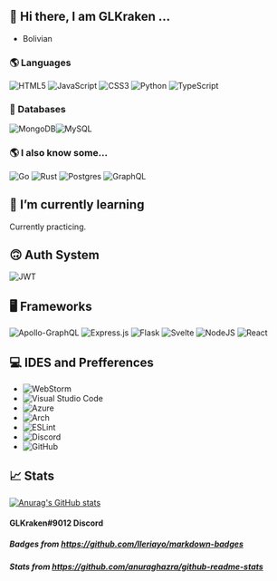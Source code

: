 ## 👋 Hi there, I am GLKraken ...
- Bolivian

### 🌎 Languages
![HTML5](https://img.shields.io/badge/html5-%23E34F26.svg?style=for-the-badge&logo=html5&logoColor=white) ![JavaScript](https://img.shields.io/badge/javascript-%23323330.svg?style=for-the-badge&logo=javascript&logoColor=%23F7DF1E)  ![CSS3](https://img.shields.io/badge/css3-%231572B6.svg?style=for-the-badge&logo=css3&logoColor=white) ![Python](https://img.shields.io/badge/python-3670A0?style=for-the-badge&logo=python&logoColor=ffdd54)  ![TypeScript](https://img.shields.io/badge/typescript-%23007ACC.svg?style=for-the-badge&logo=typescript&logoColor=white)

### 💾 Databases
 ![MongoDB](https://img.shields.io/badge/MongoDB-%234ea94b.svg?style=for-the-badge&logo=mongodb&logoColor=white)![MySQL](https://img.shields.io/badge/mysql-%2300f.svg?style=for-the-badge&logo=mysql&logoColor=white)
 
### 🌎 I also know some...
 ![Go](https://img.shields.io/badge/go-%2300ADD8.svg?style=for-the-badge&logo=go&logoColor=white) ![Rust](https://img.shields.io/badge/rust-%23000000.svg?style=for-the-badge&logo=rust&logoColor=white) ![Postgres](https://img.shields.io/badge/postgres-%23316192.svg?style=for-the-badge&logo=postgresql&logoColor=white) ![GraphQL](https://img.shields.io/badge/-GraphQL-E10098?style=for-the-badge&logo=graphql&logoColor=white)

## 🌱 I’m currently learning
 Currently practicing.

## 🙃 Auth System
![JWT](https://img.shields.io/badge/JWT-black?style=for-the-badge&logo=JSON%20web%20tokens)

## 🖥️ Frameworks
![Apollo-GraphQL](https://img.shields.io/badge/-ApolloGraphQL-311C87?style=for-the-badge&logo=apollo-graphql) ![Express.js](https://img.shields.io/badge/express.js-%23404d59.svg?style=for-the-badge&logo=express&logoColor=%2361DAFB) ![Flask](https://img.shields.io/badge/flask-%23000.svg?style=for-the-badge&logo=flask&logoColor=white) ![Svelte](https://img.shields.io/badge/svelte-%23f1413d.svg?style=for-the-badge&logo=svelte&logoColor=white) ![NodeJS](https://img.shields.io/badge/node.js-6DA55F?style=for-the-badge&logo=node.js&logoColor=white) ![React](https://img.shields.io/badge/react-%2320232a.svg?style=for-the-badge&logo=react&logoColor=%2361DAFB)

## 💻 IDES and Prefferences
- ![WebStorm](https://img.shields.io/badge/webstorm-143?style=for-the-badge&logo=webstorm&logoColor=white&color=black)
- ![Visual Studio Code](https://img.shields.io/badge/Visual%20Studio%20Code-0078d7.svg?style=for-the-badge&logo=visual-studio-code&logoColor=white)
- ![Azure](https://img.shields.io/badge/azure-%230072C6.svg?style=for-the-badge&logo=microsoftazure&logoColor=white)
- ![Arch](https://img.shields.io/badge/Arch%20Linux-1793D1?logo=arch-linux&logoColor=fff&style=for-the-badge)
- ![ESLint](https://img.shields.io/badge/ESLint-4B3263?style=for-the-badge&logo=eslint&logoColor=white)
- ![Discord](https://img.shields.io/badge/%3CServer%3E-%237289DA.svg?style=for-the-badge&logo=discord&logoColor=white)
- ![GitHub](https://img.shields.io/badge/github-%23121011.svg?style=for-the-badge&logo=github&logoColor=white)

## 📈 Stats
[![Anurag's GitHub stats](https://github-readme-stats.vercel.app/api?username=DNoobland&show_icons=true&theme=radical)](https://github.com/anuraghazra/github-readme-stats)



#### GLKraken#9012 Discord
##### Badges from https://github.com/Ileriayo/markdown-badges
##### Stats from https://github.com/anuraghazra/github-readme-stats
